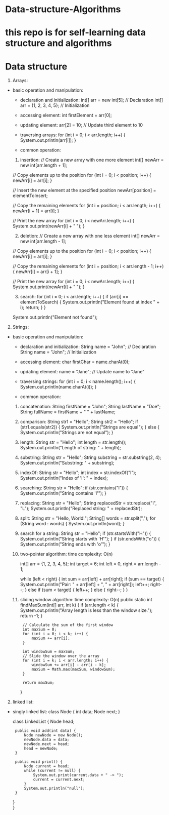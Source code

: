 # Data-structure-Algorithms

# this repo is for self-learning data structure and algorithms

# Data structure

1. Arrays:
- basic operation and manipulation:

	- declaration and initialization:
	int[] arr = new int[5]; // Declaration
	int[] arr = {1, 2, 3, 4, 5}; // Initialization

	- accessing element:
	int firstElement = arr[0];

	- updating element:
	arr[2] = 10; // Update third element to 10

	- traversing arrays:
	for (int i = 0; i < arr.length; i++) {
    		System.out.println(arr[i]);
	}

	- common operation:
	1. insertion:
    // Create a new array with one more element
    int[] newArr = new int[arr.length + 1];

    // Copy elements up to the position
    for (int i = 0; i < position; i++) {
        newArr[i] = arr[i];
    }

    // Insert the new element at the specified position
    newArr[position] = elementToInsert;

    // Copy the remaining elements
    for (int i = position; i < arr.length; i++) {
        newArr[i + 1] = arr[i];
    }

    // Print the new array
    for (int i = 0; i < newArr.length; i++) {
        System.out.print(newArr[i] + " ");
    }

    2. deletion:
    // Create a new array with one less element
    int[] newArr = new int[arr.length - 1];

    // Copy elements up to the position
    for (int i = 0; i < position; i++) {
        newArr[i] = arr[i];
    }

    // Copy the remaining elements
    for (int i = position; i < arr.length - 1; i++) {
        newArr[i] = arr[i + 1];
    }

    // Print the new array
    for (int i = 0; i < newArr.length; i++) {
        System.out.print(newArr[i] + " ");
    }
    
    3. search:
    for (int i = 0; i < arr.length; i++) {
        if (arr[i] == elementToSearch) {
            System.out.println("Element found at index " + i);
            return;
        }
    }

    System.out.println("Element not found");

2. Strings:
- basic operation and manipulation:

    - declaration and initialization:
    String name = "John"; // Declaration
    String name = "John"; // Initialization

    - accessing element:
    char firstChar = name.charAt(0);

    - updating element:
    name = "Jane"; // Update name to "Jane"

    - traversing strings:
    for (int i = 0; i < name.length(); i++) {
        System.out.println(name.charAt(i));
    }

    - common operation:
    1. concatenation:
    String firstName = "John";
    String lastName = "Doe";
    String fullName = firstName + " " + lastName;

    2. comparison:
    String str1 = "Hello";
    String str2 = "Hello";
    if (str1.equals(str2)) {
        System.out.println("Strings are equal");
    } else {
        System.out.println("Strings are not equal");
    }

    3. length:
    String str = "Hello";
    int length = str.length();
    System.out.println("Length of string: " + length);

    4. substring:
    String str = "Hello";
    String substring = str.substring(2, 4);
    System.out.println("Substring: " + substring);

    5. indexOf:
    String str = "Hello";
    int index = str.indexOf("l");
    System.out.println("Index of 'l': " + index); 

    6. searching:
    String str = "Hello";
    if (str.contains("l")) {
        System.out.println("String contains 'l'"); 
    }

    7. replacing:
    String str = "Hello";
    String replacedStr = str.replace("l", "L");
    System.out.println("Replaced string: " + replacedStr);

    8. split:
    String str = "Hello, World!";
    String[] words = str.split(",");
    for (String word : words) {
        System.out.println(word);
    }

    9. search for a string:
    String str = "Hello";
    if (str.startsWith("H")) {
        System.out.println("String starts with 'H'");
    }
    if (str.endsWith("o")) {
        System.out.println("String ends with 'o'");
    } 

    3. two-pointer algorithm: time complexity: O(n)

        int[] arr = {1, 2, 3, 4, 5};
        int target = 6;
        int left = 0, right = arr.length - 1;

        while (left < right) {
            int sum = arr[left] + arr[right];
            if (sum == target) {
                System.out.println("Pair: " + arr[left] + ", " + arr[right]);
                left++;
                right--;
            } else if (sum < target) {
                left++;
            } else {
                right--;
            }
        }

    4. sliding window algorithm: time complexity: O(n)
        public static int findMaxSum(int[] arr, int k) {
            if (arr.length < k) {
                System.out.println("Array length is less than the window size.");
                return -1;
            }

            // Calculate the sum of the first window
            int maxSum = 0;
            for (int i = 0; i < k; i++) {
                maxSum += arr[i];
            }

            int windowSum = maxSum;
            // Slide the window over the array
            for (int i = k; i < arr.length; i++) {
                windowSum += arr[i] - arr[i - k];
                maxSum = Math.max(maxSum, windowSum);
            }

            return maxSum;
        }

2. linked list:
 - singly linked list:
    class Node {
        int data;
        Node next;
    } 

    class LinkedList {
        Node head;

        public void add(int data) {
            Node newNode = new Node();
            newNode.data = data;
            newNode.next = head;
            head = newNode;
        }

        public void print() {
            Node current = head;
            while (current != null) {   
                System.out.print(current.data + " -> ");
                current = current.next;
            }
            System.out.println("null");
        }
    }   
 }
